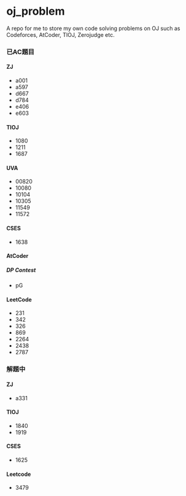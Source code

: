 # oj_problem
A repo for me to store my own code solving problems on OJ such as Codeforces, AtCoder, TIOJ, Zerojudge etc. 

### 已AC題目

#### ZJ

- a001
- a597
- d667
- d784
- e406
- e603

#### TIOJ

- 1080
- 1211
- 1687

#### UVA

- 00820
- 10080
- 10104
- 10305
- 11549
- 11572

#### CSES

- 1638

#### AtCoder

##### DP Contest

- pG

#### LeetCode

- 231
- 342
- 326
- 869
- 2264
- 2438
- 2787

### 解題中

#### ZJ

- a331

#### TIOJ

- 1840
- 1919

#### CSES

- 1625

#### Leetcode

- 3479

